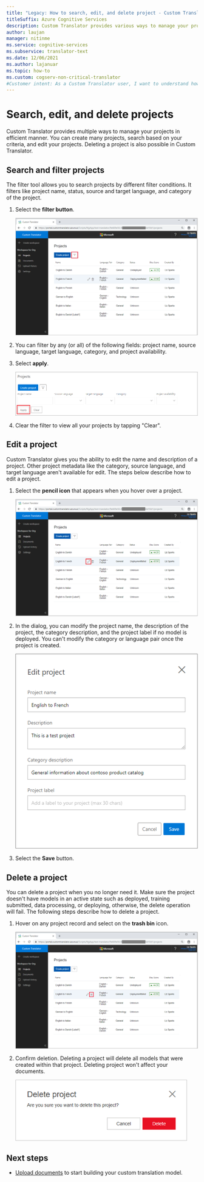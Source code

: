 ```yaml
---
title: "Legacy: How to search, edit, and delete project - Custom Translator"
titleSuffix: Azure Cognitive Services
description: Custom Translator provides various ways to manage your projects in efficient manner. You can create multiple projects, search based on your criteria, edit your projects. Deleting a project is also possible in Custom Translator.  
author: laujan
manager: nitinme
ms.service: cognitive-services
ms.subservice: translator-text
ms.date: 12/06/2021
ms.author: lajanuar
ms.topic: how-to
ms.custom: cogserv-non-critical-translator
#Customer intent: As a Custom Translator user, I want to understand how to search, edit, delete projects, so that I can manage my projects effeciently.
---
```

# Search, edit, and delete projects

Custom Translator provides multiple ways to manage your projects in efficient manner. You can create many projects, search based on your criteria, and edit your projects. Deleting a project is also possible in Custom Translator.  

## Search and filter projects

The filter tool allows you to search projects by different filter conditions. It filters like project name, status, source and target language, and category of the project.

1. Select the **filter button**.

    ![Search project](media/how-to/how-to-search-project.png)

2. You can filter by any (or all) of the following fields: project name, source language, target language, category, and project availability.

3. Select **apply**.

    ![Search project filter options](media/how-to/how-to-search-project-filters.png)

4. Clear the filter to view all your projects by tapping "Clear".

## Edit a project

Custom Translator gives you the ability to edit the name and description of a project. Other project metadata like the category, source language, and target language aren't available for edit. The steps below describe how to edit a project.

1. Select the **pencil icon** that appears when you hover over a project.

    ![Edit project](media/how-to/how-to-edit-project.png)

2. In the dialog, you can modify the project name, the description of the project, the category description, and the project label if no model is deployed. You can't modify the category or language pair once the project is created.

    ![Edit project dialog](media/how-to/how-to-edit-project-dialog.png)

3. Select the **Save** button.

## Delete a project

You can delete a project when you no longer need it. Make sure the project doesn't have models in an active state such as deployed, training submitted, data processing, or deploying, otherwise, the delete operation will fail. The following steps describe how to delete a project.
1. Hover on any project record and select on the **trash bin** icon.

   ![Delete project](media/how-to/how-to-delete-project.png)

2. Confirm deletion. Deleting a project will delete all models that were created within that project. Deleting project won't affect your  documents.

   ![Delete confirmation dialog](media/how-to/how-to-delete-project-confirm.png)

## Next steps

- [Upload documents](how-to-upload-document.md) to start building your custom translation model.
